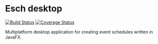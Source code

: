 Esch desktop
============

[![Build Status](https://travis-ci.org/lttr/esch-desktop.svg?branch=master)](https://travis-ci.org/lttr/esch-desktop)
[![Coverage Status](https://coveralls.io/repos/github/lttr/esch-desktop/badge.svg)](https://coveralls.io/github/lttr/esch-desktop)

Multiplatform desktop application for creating event schedules written in 
JavaFX.
